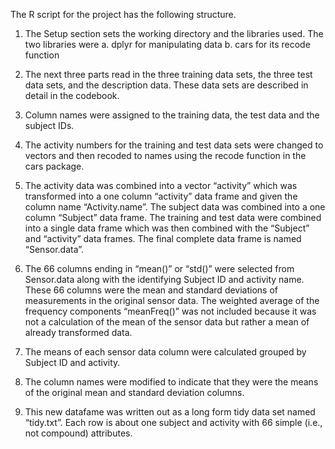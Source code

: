 The R script for the project has the following structure.

1.	The  Setup section sets the working directory and the libraries used. The two libraries were
a.	dplyr for manipulating data
b.	cars for its recode function

2.	The next three parts read in the three training data sets, the three test data sets, and the description data. These data sets are described in detail in the codebook.

3.	Column names were assigned to the training data, the test data and the subject IDs.

4.	The activity numbers for the training and test data sets were changed to vectors and then recoded to names using the recode function in the cars package.

5.	The activity data was combined into a vector “activity” which was transformed into a one column “activity” data frame and given the column name “Activity.name”. The subject data was combined into a one column “Subject” data frame. The training and test data were combined into a single data frame which was then combined with the “Subject” and “activity” data frames. The final complete data frame is named “Sensor.data”.

6.	The 66 columns ending in “mean()” or “std()”  were selected from Sensor.data along with the identifying Subject ID and activity name. These 66 columns were the mean and standard deviations of measurements in the original sensor data. The weighted average of the frequency components “meanFreq()” was not included because it was not a calculation of the mean of the sensor data but rather a mean of already transformed data. 

7.	The means of each sensor data column were calculated grouped by Subject ID and activity.

8.	The column names were modified to indicate that they were the means of the original mean and standard deviation columns. 

9.	This new datafame was written out as a long form tidy data set named “tidy.txt”. Each row is about one subject and activity with 66 simple (i.e., not compound) attributes.

